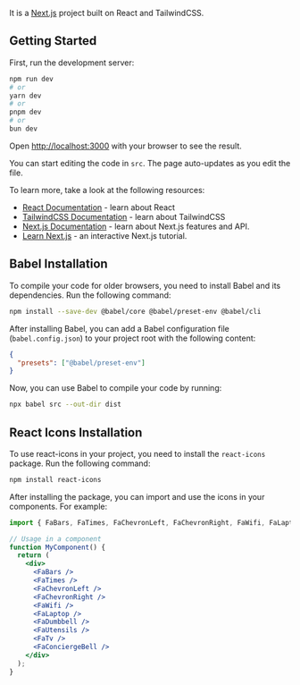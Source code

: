 It is a [Next.js](https://nextjs.org/) project built on React and TailwindCSS.

## Getting Started

First, run the development server:

```bash
npm run dev
# or
yarn dev
# or
pnpm dev
# or
bun dev
```

Open [http://localhost:3000](http://localhost:3000) with your browser to see the result.

You can start editing the code in `src`. The page auto-updates as you edit the file.

To learn more, take a look at the following resources:

- [React Documentation](https://react.dev/) - learn about React
- [TailwindCSS Documentation](https://tailwindcss.com/) - learn about TailwindCSS
- [Next.js Documentation](https://nextjs.org/docs) - learn about Next.js features and API.
- [Learn Next.js](https://nextjs.org/learn) - an interactive Next.js tutorial.

## Babel Installation

To compile your code for older browsers, you need to install Babel and its dependencies. Run the following command:

```bash
npm install --save-dev @babel/core @babel/preset-env @babel/cli
```

After installing Babel, you can add a Babel configuration file (`babel.config.json`) to your project root with the following content:

```json
{
  "presets": ["@babel/preset-env"]
}
```

Now, you can use Babel to compile your code by running:

```bash
npx babel src --out-dir dist
```

## React Icons Installation

To use react-icons in your project, you need to install the `react-icons` package. Run the following command:

```bash
npm install react-icons
```

After installing the package, you can import and use the icons in your components. For example:

```jsx
import { FaBars, FaTimes, FaChevronLeft, FaChevronRight, FaWifi, FaLaptop, FaDumbbell, FaUtensils, FaTv, FaConciergeBell } from 'react-icons/fa';

// Usage in a component
function MyComponent() {
  return (
    <div>
      <FaBars />
      <FaTimes />
      <FaChevronLeft />
      <FaChevronRight />
      <FaWifi />
      <FaLaptop />
      <FaDumbbell />
      <FaUtensils />
      <FaTv />
      <FaConciergeBell />
    </div>
  );
}
```
